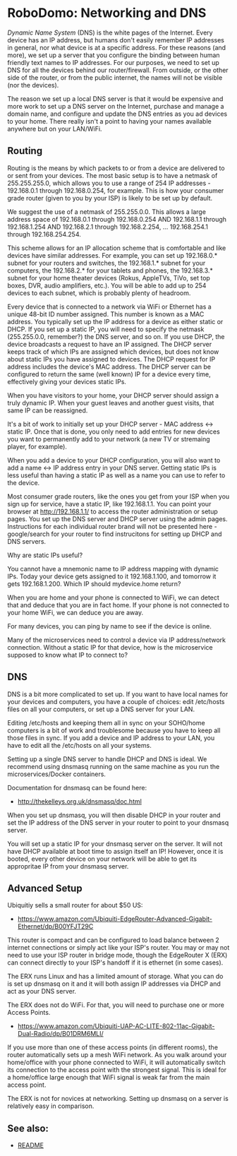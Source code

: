 # RoboDomo: Networking and DNS
_Dynamic Name System_ (DNS) is the white pages of the Internet.  Every device has an IP address, but humans don't easily
remember IP addresses in general, nor what device is at a specific address.  For these reasons (and more), we set up a
server that you configure the binding between human friendly text names to IP addresses.  For our purposes, we need to
set up DNS for all the devices behind our router/firewall.  From outside, or the other side of the router, or from the
public internet, the names will not be visible (nor the devices).

The reason we set up a local DNS server is that it would be expensive and more work to set up a DNS server on the
Internet, purchase and manage a domain name, and configure and update the DNS entries as you ad devices to your home.
There really isn't a point to having your names available anywhere but on your LAN/WiFi.

## Routing
Routing is the means by which packets to or from a device are delivered to or sent from your devices.  The most
basic setup is to have a netmask of 255.255.255.0, which allows you to use a range of 254 IP addresses - 192.168.0.1
through 192.168.0.254, for example.  This is how your consumer grade router (given to you by your ISP) is likely to be
set up by default.

We suggest the use of a netmask of 255.255.0.0.  This allows a large address space of 192.168.0.1 through 192.168.0.254 
AND 192.168.1.1 through 192.168.1.254 AND 192.168.2.1 through 192.168.2.254, ... 192.168.254.1 through 192.168.254.254.

This scheme allows for an IP allocation scheme that is comfortable and like devices have similar addresses.  For
example, you can set up 192.168.0.* subnet for your routers and switches, the 192.168.1.* subnet for your computers, the
192.168.2.* for your tablets and phones, the 192.168.3.* subnet for your home theater devices (Rokus, AppleTVs, TiVo,
set top boxes, DVR, audio amplifiers, etc.).  You will be able to add up to 254 devices to each subnet, which is
probably plenty of headroom.

Every device that is connected to a network via WiFi or Ethernet has a unique 48-bit ID number assigned.  This number is
known as a MAC address.  You typically set up the IP address for a device as either static or DHCP.  If you set up a
static IP, you will need to specify the netmask (255.255.0.0, remember?) the DNS server, and so on.  If you use DHCP,
the device broadcasts a request to have an IP assigned.  The DHCP server keeps track of which  IPs are assigned which
devices, but does not know about static IPs you have assigned to devices.  The DHCP request for IP address includes the
device's MAC address.  The DHCP server can be configured to return the same (well known) IP for a device every time,
effectively giving your devices static IPs.  

When you have visitors to your home, your DHCP server should assign a truly dynamic IP.  When your guest leaves and
another guest visits, that same IP can be reassigned.

It's a bit of work to initially set up your DHCP server - MAC address <-> static IP.  Once that is done, you only need
to add entries for new devices you want to permanently add to your network (a new TV or stremaing player, for example).

When you add a device to your DHCP configuration, you will also want to add a name <-> IP address entry in your DNS
server.  Getting static IPs is less useful than having a static IP as well as a name you can use to refer to the device.

Most consumer grade routers, like the ones you get from your ISP when you sign up for service, have a static IP, like
192.168.1.1.  You can point your browser at http://192.168.1.1/ to access the router administration or setup pages.  You
set up the DNS server and DHCP server using the admin pages.  Instructions for each individual router brand will not be
presented here - google/search for your router to find instrucitons for setting up DHCP and DNS servers.

Why are static IPs useful?  

You cannot have a mnemonic name to IP address mapping with dynamic IPs.  Today your device gets assigned to it 
192.168.1.100, and tomorrow it gets 192.168.1.200.  Which IP should mydevice.home return?

When you are home and your phone is connected to WiFi, we can detect that and deduce that you are in fact home.  If your
phone is not connected to your home WiFi, we can deduce you are away.

For many devices, you can ping by name to see if the device is online.  

Many of the microservices need to control a device via IP address/network connection.  Without a static IP for that
device, how is the microservice supposed to know what IP to connect to?

## DNS
DNS is a bit more complicated to set up.  If you want to have local names for your devices and computers, you have a
couple of choices: edit /etc/hosts files on all your computers, or set up a DNS server for your LAN.

Editing /etc/hosts and keeping them all in sync on your SOHO/home computers is a bit of work and troublesome because you
have to keep all those files in sync.  If you add a device and IP address to your LAN, you have to edit all the
/etc/hosts on all your systems.  

Setting up a single DNS server to handle DHCP and DNS is ideal.  We recommend using dnsmasq running on the same machine
as you run the microservices/Docker containers.

Documentation for dnsmasq can be found here:
* http://thekelleys.org.uk/dnsmasq/doc.html

When you set up dnsmasq, you will then disable DHCP in your router and set the IP address of the DNS server in your
router to point to your dnsmasq server.  

You will set up a static IP for your dnsmasq server on the server.  It will not have DHCP available at boot time to
assign itself an IP!  However, once it is booted, every other device on your network will be able to get its appropritae
IP from your dnsmasq server.

## Advanced Setup
Ubiquitiy sells a small router for about $50 US:
* https://www.amazon.com/Ubiquiti-EdgeRouter-Advanced-Gigabit-Ethernet/dp/B00YFJT29C

This router is compact and can be configured to load balance between 2 internet connections or simply act like your
ISP's router.  You may or may not need to use your ISP router in bridge mode, though the EdgeRouter X (ERX) can connect
directly to your ISP's handoff if it is ethernet (in some cases).

The ERX runs Linux and has a limited amount of storage.  What you can do is set up dnsmasq on it and it will both assign
IP addresses via DHCP and act as your DNS server.

The ERX does not do WiFi.  For that, you will need to purchase one or more Access Points.
* https://www.amazon.com/Ubiquiti-UAP-AC-LITE-802-11ac-Gigabit-Dual-Radio/dp/B01DRM6MLI/

If you use more than one of these access points (in different rooms), the router automatically sets up a mesh WiFi
network.  As you walk around your home/office with your phone connected to WiFi, it will automatically switch its
connection to the access point with the strongest signal.  This is ideal for a home/office large enough that WiFi signal
is weak far from the main access point.

The ERX is not for novices at networking.  Setting up dnsmasq on a server is relatively easy in comparison.

## See also:
* [README](./README.md)
